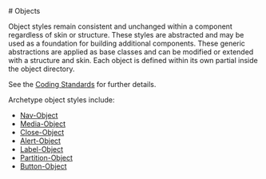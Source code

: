 <section class="copy">
# Objects

Object styles remain consistent and unchanged within a component regardless of skin or structure. These styles are abstracted and may be used as a foundation for building additional components. These generic abstractions are applied as base classes and can be modified or extended with a structure and skin. Each object is defined within its own partial inside the object directory.

See the [Coding Standards](https://github.com/kwaledesign/Coding-Standards/blob/master/css.md) for further details.

Archetype object styles include:
<ul>
  <li><a href="/objects/nav-object.html">Nav-Object</a></li>
  <li><a href="/objects/media-object.html">Media-Object</a></li>
  <li><a href="/objects/close-object.html">Close-Object</a></li>
  <li><a href="/objects/alert-object.html">Alert-Object</a></li>
  <li><a href="/objects/label-object.html">Label-Object</a></li>
  <li><a href="/objects/partition-object.html">Partition-Object</a></li>
  <li><a href="/objects/button-object.html">Button-Object</a></li>
</ul>

</section>